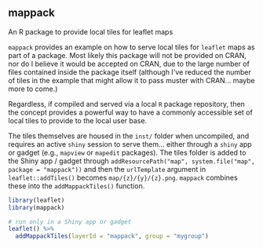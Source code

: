 ## mappack
An R package to provide local tiles for leaflet maps

`mappack` provides an example on how to serve local tiles for `leaflet` maps as part of a package. Most likely this package will not be provided on CRAN, nor do I believe it would be accepted on CRAN, due to the large number of files contained inside the package itself (although I've reduced the number of tiles in the example that might allow it to pass muster with CRAN... maybe more to come.)

Regardless, if compiled and served via a local `R` package repository, then the concept provides a powerful way to have a commonly accessible set of local tiles to provide to the local user base.

The tiles themselves are housed in the `inst/` folder when uncompiled, and requires an active `shiny` session to serve them... either through a `shiny` app or gadget (e.g., `mapview` or `mapedit` packages). The tiles folder is added to the Shiny app / gadget through `addResourcePath("map", system.file("map", package = "mappack"))` and then the `urlTemplate` argument in `leaflet::addTiles()` becomes `map/{z}/{y}/{z}.png`. `mappack` combines these into the `addMappackTiles()` function.

```r
library(leaflet)
library(mappack)

# run only in a Shiny app or gadget
leaflet() %>%
  addMappackTiles(layerId = "mappack", group = "mygroup")

```

